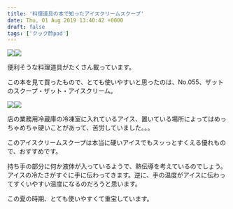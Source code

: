 ```yaml
---
title: '料理道具の本で知ったアイスクリームスクープ'
date: Thu, 01 Aug 2019 13:40:42 +0000
draft: false
tags: ['クック酢pad']
---
```


[![](//ws-fe.amazon-adsystem.com/widgets/q?_encoding=UTF8&ASIN=4777955583&Format=_SL160_&ID=AsinImage&MarketPlace=JP&ServiceVersion=20070822&WS=1&tag=hrm0a-22&language=ja_JP)](https://www.amazon.co.jp/%E4%BA%BA%E7%94%9F%E3%81%8C%E5%A4%89%E3%82%8F%E3%82%8B%E6%96%99%E7%90%86%E9%81%93%E5%85%B7-%E3%82%A8%E3%82%A4%E3%83%A0%E3%83%83%E3%82%AF-4387-%E9%A3%AF%E7%94%B0-%E7%B5%90%E5%A4%AA/dp/4777955583/ref=as_li_ss_il?_encoding=UTF8&qid=1564580661&sr=8-2&linkCode=li2&tag=hrm0a-22&linkId=b85b9006bdf62aa0ecb195868a76d894&language=ja_JP)![](https://ir-jp.amazon-adsystem.com/e/ir?t=hrm0a-22&language=ja_JP&l=li2&o=9&a=4777955583)  

便利そうな料理道具がたくさん載っています。

この本を見て買ったもので、とても使いやすいと思ったのは、No.055、ザットのスクープ・ザット・アイスクリーム。

[![](//ws-fe.amazon-adsystem.com/widgets/q?_encoding=UTF8&ASIN=B01M0PA7EU&Format=_SL160_&ID=AsinImage&MarketPlace=JP&ServiceVersion=20070822&WS=1&tag=hrm0a-22&language=ja_JP)](https://www.amazon.co.jp/gp/product/B01M0PA7EU/ref=as_li_ss_il?ie=UTF8&psc=1&linkCode=li2&tag=hrm0a-22&linkId=bee26304ddcf3ea4e2964392903c16b7&language=ja_JP)![](https://ir-jp.amazon-adsystem.com/e/ir?t=hrm0a-22&language=ja_JP&l=li2&o=9&a=B01M0PA7EU)  

店の業務用冷蔵庫の冷凍室に入れているアイス、置いている場所によってはめっちゃめちゃ硬いことがあって、苦労していました。。。

このアイスクリームスクープは本当に硬いアイスでもスッっとすくえる優れもので、おすすめです。

持ち手の部分に何か液体が入っているようで、熱伝導を考えているのでしょう。アイスの冷たさがすぐに手に伝わってきます。逆に、手の温度がアイスに伝わってすくいやすい温度になるのだろうと思います。

この夏の時期、とても使いやすくて重宝しています。